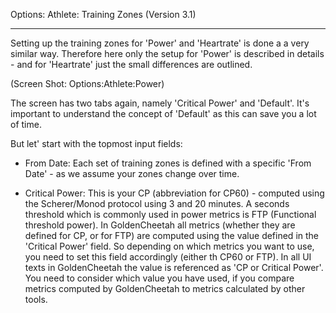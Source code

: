 Options: Athlete: Training Zones (Version 3.1)
***

Setting up the training zones for 'Power' and 'Heartrate' is done a a very similar way. Therefore here only the setup for 'Power' is described in details - and for 'Heartrate' just the small differences are outlined.

(Screen Shot: Options:Athlete:Power)

The screen has two tabs again, namely 'Critical Power' and 'Default'. It's important to understand the concept of 'Default' as this can save you a lot of time.

But let' start with the topmost input fields:

* From Date: Each set of training zones is defined with a specific 'From Date' - as we assume your zones change over time. 

* Critical Power: This is your CP (abbreviation for CP60) - computed using the Scherer/Monod protocol using 3 and 20 minutes. A seconds threshold which is commonly used in power metrics is FTP (Functional threshold power). In GoldenCheetah all metrics (whether they are defined for CP, or for FTP) are computed using the value defined in the 'Critical Power' field. So depending on which metrics you want to use, you need to set this field accordingly (either th CP60 or FTP). In all UI texts in GoldenCheetah the value is referenced as 'CP or Critical Power'. You need to consider which value you have used, if you compare metrics computed by GoldenCheetah to metrics calculated by other tools.

 